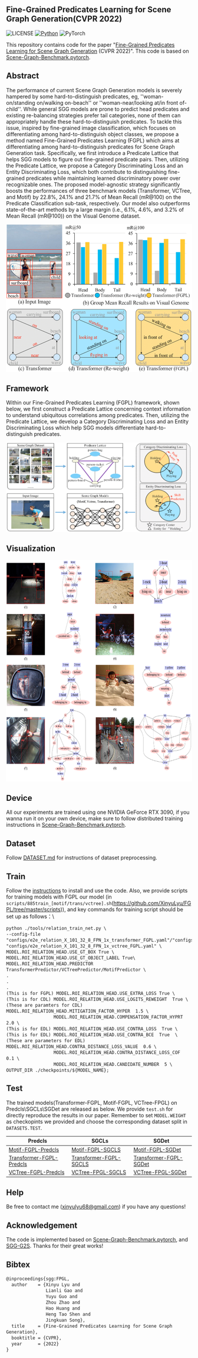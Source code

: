 ## Fine-Grained Predicates Learning for Scene Graph Generation(CVPR 2022)

![LICENSE](https://img.shields.io/badge/license-MIT-green)
[![Python](https://img.shields.io/badge/python-3.7-blue.svg)](https://www.python.org/)
![PyTorch](https://img.shields.io/badge/pytorch-1.2.0-%237732a8)

This repository contains code for the paper "[Fine-Grained Predicates Learning for Scene Graph Generation](https://arxiv.org/abs/2204.02597) (CVPR 2022)". This code is based on [Scene-Graph-Benchmark.pytorch](https://github.com/KaihuaTang/Scene-Graph-Benchmark.pytorch). 

## Abstract
The performance of current Scene Graph Generation models is severely hampered by some hard-to-distinguish predicates, eg, ''woman-on/standing on/walking on-beach'' or ''woman-near/looking at/in front of-child''. While general SGG models are prone to predict head predicates and existing re-balancing strategies prefer tail categories, none of them can appropriately handle these hard-to-distinguish predicates. To tackle this issue, inspired by fine-grained image classification, which focuses on differentiating among hard-to-distinguish object classes, we propose a method named Fine-Grained Predicates Learning (FGPL) which aims at differentiating among hard-to-distinguish predicates for Scene Graph Generation task. Specifically, we first introduce a Predicate Lattice that helps SGG models to figure out fine-grained predicate pairs. Then, utilizing the Predicate Lattice, we propose a Category Discriminating Loss and an Entity Discriminating Loss, which both contribute to distinguishing fine-grained predicates while maintaining learned discriminatory power over recognizable ones. The proposed model-agnostic strategy significantly boosts the performances of three benchmark models (Transformer, VCTree, and Motif) by 22.8\%, 24.1\% and 21.7\% of Mean Recall (mR@100) on the Predicate Classification sub-task, respectively. Our model also outperforms state-of-the-art methods by a large margin (i.e., 6.1\%, 4.6\%, and 3.2\% of Mean Recall (mR@100)) on the Visual Genome dataset.
<div align=center><img height="400" width="600" src=abstract.png/></div>

## Framework
Within our Fine-Grained Predicates Learning (FGPL) framework, shown below, we first construct a Predicate Lattice concerning context information to understand ubiquitous correlations among predicates. Then, utilizing the Predicate Lattice, we develop a Category Discriminating Loss and an Entity Discriminating Loss which help SGG models differentiate hard-to-distinguish predicates.
<div align=center><img src=framework.png/></div>

## Visualization
<div align=center><img  height="600" width="800" src=visual_sp-1.png/></div>

## Device
All our experiments are trained using one NVIDIA GeForce RTX 3090, if you wanna run it on your own device, make sure to follow distributed training instructions in [Scene-Graph-Benchmark.pytorch](https://github.com/KaihuaTang/Scene-Graph-Benchmark.pytorch). 

## Dataset
Follow [DATASET.md](DATASET.md) for instructions of dataset preprocessing.

## Train
Follow the [instructions](https://github.com/KaihuaTang/Scene-Graph-Benchmark.pytorch) to install and use the code. Also, we provide scripts for training models with FGPL our model (in `scripts/885train_[motif/trans/vctree].sh`(https://github.com/XinyuLyu/FGPL/tree/master/scripts)), and 
key commands for training script should be set up as follows：\

    python ./tools/relation_train_net.py \
    --config-file "configs/e2e_relation_X_101_32_8_FPN_1x_transformer_FGPL.yaml"/"configs/e2e_relation_X_101_32_8_FPN_1x_motif_FGPL.yaml"/ "configs/e2e_relation_X_101_32_8_FPN_1x_vctree_FGPL.yaml" \
    MODEL.ROI_RELATION_HEAD.USE_GT_BOX True \
    MODEL.ROI_RELATION_HEAD.USE_GT_OBJECT_LABEL True\
    MODEL.ROI_RELATION_HEAD.PREDICTOR TransformerPredictor/VCTreePredictor/MotifPredictor \
    . 
    . 
    .
    (This is for FGPL) MODEL.ROI_RELATION_HEAD.USE_EXTRA_LOSS True \
    (This is for CDL) MODEL.ROI_RELATION_HEAD.USE_LOGITS_REWEIGHT  True \  
    (These are paramters for CDL) MODEL.ROI_RELATION_HEAD.MITIGATION_FACTOR_HYPER  1.5 \
                      MODEL.ROI_RELATION_HEAD.COMPENSATION_FACTOR_HYPRT  2.0 \
    (This is for EDL) MODEL.ROI_RELATION_HEAD.USE_CONTRA_LOSS  True \ 
    (This is for EDL) MODEL.ROI_RELATION_HEAD.USE_CONTRA_BCE  True  \   
    (These are parameters for EDL) MODEL.ROI_RELATION_HEAD.CONTRA_DISTANCE_LOSS_VALUE  0.6 \
                      MODEL.ROI_RELATION_HEAD.CONTRA_DISTANCE_LOSS_COF  0.1 \
                      MODEL.ROI_RELATION_HEAD.CANDIDATE_NUMBER  5 \    
    OUTPUT_DIR ./checkpoints/${MODEL_NAME};
    
## Test
The trained models(Transformer-FGPL, Motif-FGPL, VCTree-FPGL) on Predcls\SGCLs\SGDet are released as below. We provide `test.sh` for directly reproduce the results in our paper. Remember to set `MODEL.WEIGHT` as checkopints we provided and choose the corresponding dataset split in `DATASETS.TEST`.


| Predcls                | SGCLs                 | SGDet                 |
|--------------------|--------------------|--------------------|
| [Motif-FGPL-Predcls](https://stduestceducn-my.sharepoint.com/:f:/g/personal/202011081621_std_uestc_edu_cn/EvKzNYpi0lRBrw9GpK8GGBMB3s8vMQ0t0N1KqKlvfQPseg?e=eFNrY6) | [Motif-FGPL-SGCLS](https://stduestceducn-my.sharepoint.com/:f:/g/personal/202011081621_std_uestc_edu_cn/EgYUqzzmHGRPtcTcGh7hqOQBupOrijaCcb00jFtLiDAAfg?e=q4Mgrb) | [Motif-FGPL-SGDet](https://stduestceducn-my.sharepoint.com/:f:/g/personal/202011081621_std_uestc_edu_cn/EhAXOXoRZaJBtXO_IALmxJ0BmppYCxOhhT7CCNQhWKYeiw?e=wZ5EIP) |
| [Transformer-FGPL-Predcls](https://stduestceducn-my.sharepoint.com/:f:/g/personal/202011081621_std_uestc_edu_cn/EuJnkW0h8DtOqo7SlGYYM-kB_wVNTX4AlR60iYGGnrg1sw?e=yPIHgX)   | [Transformer-FGPL-SGCLS](https://stduestceducn-my.sharepoint.com/:f:/g/personal/202011081621_std_uestc_edu_cn/EsgsaHtiL8ROgSYGaeQxt7EBjqH5p0PBc1kNbSL9oSXkPA?e=ReKVcU)   | [Transformer-FGPL-SGDet](https://stduestceducn-my.sharepoint.com/:f:/g/personal/202011081621_std_uestc_edu_cn/Ei88EjODSRlIqivvpv_ptHwBVRQIcZ-gKIuXJH0FUr_S-w?e=kwKowx) |
| [VCTree-FGPL-Predcls](https://stduestceducn-my.sharepoint.com/:f:/g/personal/202011081621_std_uestc_edu_cn/Eok6ZaK5qXpNoSlbVFUUN1wBg0M9gCFIBOvegjImkIo8gA?e=4e0mou)   | [VCTree-FPGL-SGCLS](https://stduestceducn-my.sharepoint.com/:f:/g/personal/202011081621_std_uestc_edu_cn/Enp8HTh7eV9Njtpehl0ARF4BNYRBpUXaDk2Fk3XoSLwkFw?e=okOTdu)   | [VCTree-FPGL-SGDet](https://stduestceducn-my.sharepoint.com/:f:/g/personal/202011081621_std_uestc_edu_cn/EhAXOXoRZaJBtXO_IALmxJ0BmppYCxOhhT7CCNQhWKYeiw?e=56vOzk) |

## Help
Be free to contact me (xinyulyu68@gmail.com) if you have any questions!

## Acknowledgement
The code is implemented based on [Scene-Graph-Benchmark.pytorch](https://github.com/KaihuaTang/Scene-Graph-Benchmark.pytorch), and [SGG-G2S](https://github.com/ZhuGeKongKong/SGG-G2S). Thanks for their great works! 

## Bibtex

```
@inproceedings{sgg:FPGL,
  author    = {Xinyu Lyu and
               Lianli Gao and
               Yuyu Guo and
               Zhou Zhao and
               Hao Huang and
               Heng Tao Shen and
               Jingkuan Song},
  title     = {Fine-Grained Predicates Learning for Scene Graph Generation},
  booktitle = {CVPR},
  year      = {2022}
}
```
